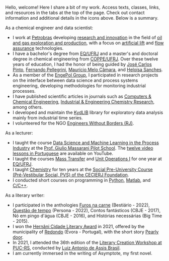 Hello, welcome! Here I share a bit of my work. Access texts, classes, links, and resources in the tabs at the top of the page. Check out contact information and additional details in the icons above. Below is a summary.

As a chemical engineer and data scientist:

- I work at [Petrobras](https://petrobras.com.br/en/) developing [research and innovation](https://petrobras.com.br/en/inovacao-e-tecnologia/centro-de-pesquisa) in the field of [oil and gas exploration and production](https://petrobras.com.br/en/quem-somos/exploracao-e-producao), with a focus on [artificial lift](https://en.wikipedia.org/wiki/Artificial_lift) and [flow assurance](https://en.wikipedia.org/wiki/Flow_assurance) technologies.
- I have a bachelor's degree from [EQ/UFRJ](http://novo.eq.ufrj.br/en/home-en/) and a master's and doctoral degree in chemical engineering from [COPPE/UFRJ](https://www.coppe.ufrj.br/en). Over these twelve years of education, I had the honor of being guided by [José Carlos Pinto](http://lattes.cnpq.br/6479420970768737), [Fernando Pellegrini](http://lattes.cnpq.br/6669992155373315), [Maurício Melo Câmara](http://lattes.cnpq.br/8161545819744234), and [Heloísa Sanches](http://lattes.cnpq.br/2840875338255590).
- As a member of the [EngePol Group](https://www.instagram.com/engepolgrupo/), I participated in research projects on the interface between data science and process systems engineering, developing methodologies for monitoring industrial processes.
- I have published scientific articles in journals such as [Computers & Chemical Engineering](https://www.journals.elsevier.com/computers-and-chemical-engineering), [Industrial & Engineering Chemistry Research](https://pubs.acs.org/journal/iecred), among others.
- I developed and maintain the [KydLIB](https://github.com/afraniomelo/kydlib) library for exploratory data analysis mainly from industrial time series.
- I volunteered for the NGO [Engineers Without Borders (RJ)](https://esf-rio.org/).

As a lecturer: 

- I taught the course [Data Science and Machine Learning in the Process Industry](https://afraniomelo.github.io/projects/en/ds_ml/) at the [Prof. Giulio Massarani Pilot School](http://www.escolapiloto.peq.coppe.ufrj.br/). The [twelve video lessons in Portuguese](https://www.youtube.com/watch?v=0iE3JsQpU_U&list=PLvr45Arc0UpzsRhzq3q4_KmZcm0utwvvB) are available on YouTube.
- I taught the courses [Mass Transfer](https://afraniomelo.github.io/en/projects/eqe476/) and [Unit Operations I](https://afraniomelo.github.io/en/projects/eqe473/) for one year at [EQ/UFRJ](http://novo.eq.ufrj.br/en/home-en/).
- I taught [Chemistry](https://afraniomelo.github.io/en/projects/pvs/) for ten years at the [Social Pre-University Course (Pré-Vestibular Social, PVS) of the CECIERJ Foundation](https://www.cecierj.edu.br/pre-vestibular-social/).
- I conducted short courses on programming in [Python](https://www.kaggle.com/code/afrniomelo/curso-rel-mpago-de-python/notebook), [Matlab](https://afraniomelo.github.io/en/projects/matlab/), and [C/C++](https://afraniomelo.github.io/en/projects/c/).

As a literary writer:

- I participated in the anthologies [Furos na carne](https://www.bestiario.com.br/livros/furos_na_carne.html) (Bestiário - 2022), [Questão de tempo](https://www.editorapersona.com/product-page/quest%C3%A3o-de-tempo) (Persona - 2022), Contos fantásticos (CBJE - 2017), Nó em pingo d'água (CBJE - 2016), and Histórias necessárias (Big Time - 2015).
- I won the [Hernâni Cidade Literary Award](http://premioliterariohernanicidade.blogspot.com/) in 2021, offered by the municipality of [Redondo](https://www.cm-redondo.pt/) (Évora - Portugal), with the short story [Pearly door](https://afraniomelo.github.io/en/projects/porta_de_perola/).
- In 2021, I attended the 36th edition of the [Literary Creation Workshop at PUC-RS](https://www.pucrs.br/humanidades/oficina-de-criacao-literaria/), conducted by [Luiz Antonio de Assis Brasil](http://www.laab.com.br/vida.html).
- I am currently immersed in the writing of Asymptote, my first novel.